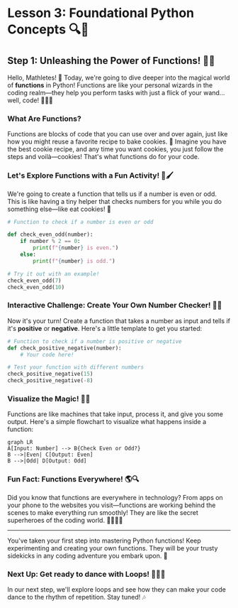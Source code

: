 # Lesson 3: Foundational Python Concepts 🔍🐍  

## Step 1: Unleashing the Power of Functions! 🌟🔧  

Hello, Mathletes! 🎉 Today, we're going to dive deeper into the magical world of **functions** in Python! Functions are like your personal wizards in the coding realm—they help you perform tasks with just a flick of your wand... well, code! 🧙‍♂️✨

### What Are Functions?  
Functions are blocks of code that you can use over and over again, just like how you might reuse a favorite recipe to bake cookies. 🍪 Imagine you have the best cookie recipe, and any time you want cookies, you just follow the steps and voilà—cookies! That's what functions do for your code.

### Let's Explore Functions with a Fun Activity! 🎨🖌️  
We're going to create a function that tells us if a number is even or odd. This is like having a tiny helper that checks numbers for you while you do something else—like eat cookies! 🍪

```python
# Function to check if a number is even or odd

def check_even_odd(number):
    if number % 2 == 0:
        print(f"{number} is even.")
    else:
        print(f"{number} is odd.")

# Try it out with an example!
check_even_odd(7)
check_even_odd(10)
```

### Interactive Challenge: Create Your Own Number Checker! 🧠💡  
Now it's your turn! Create a function that takes a number as input and tells if it's **positive** or **negative**. Here's a little template to get you started:

```python
# Function to check if a number is positive or negative
def check_positive_negative(number):
    # Your code here!

# Test your function with different numbers
check_positive_negative(15)
check_positive_negative(-8)
```

### Visualize the Magic! 🌈✨  
Functions are like machines that take input, process it, and give you some output. Here's a simple flowchart to visualize what happens inside a function:

```mermaid
graph LR
A[Input: Number] --> B{Check Even or Odd?}
B -->|Even| C[Output: Even]
B -->|Odd| D[Output: Odd]
```

### Fun Fact: Functions Everywhere! 🌎🔍  
Did you know that functions are everywhere in technology? From apps on your phone to the websites you visit—functions are working behind the scenes to make everything run smoothly! They are like the secret superheroes of the coding world. 🦸‍♀️🦸‍♂️

---

You've taken your first step into mastering Python functions! Keep experimenting and creating your own functions. They will be your trusty sidekicks in any coding adventure you embark upon. 🚀

### Next Up: Get ready to dance with Loops! 🔄💃🕺  
In our next step, we'll explore loops and see how they can make your code dance to the rhythm of repetition. Stay tuned! 🎶